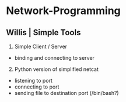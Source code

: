 # Network-Programming
Willis | Simple Tools
--------------------------
1) Simple Client / Server 
  * binding and connecting to server
2) Python version of simplified netcat 
  * listening to port
  * connecting to port
  * sending file to destination port (/bin/bash?)
